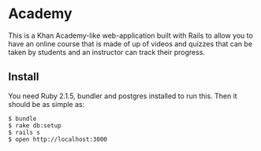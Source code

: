 # Academy

This is a Khan Academy-like web-application built with Rails to allow you to have an online course that is made of up of videos and quizzes that can be taken by students and an instructor can track their progress.

## Install

You need Ruby 2.1.5, bundler and postgres installed to run this. Then it should be as simple as:

```
$ bundle
$ rake db:setup
$ rails s
$ open http://localhost:3000
```
